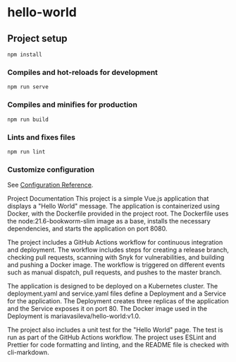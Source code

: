 # hello-world

## Project setup

```
npm install
```

### Compiles and hot-reloads for development

```
npm run serve
```

### Compiles and minifies for production

```
npm run build
```

### Lints and fixes files

```
npm run lint
```

### Customize configuration

See [Configuration Reference](https://cli.vuejs.org/config/).

Project Documentation
This project is a simple Vue.js application that displays a "Hello World" message. The application is containerized using Docker, with the Dockerfile provided in the project root. The Dockerfile uses the node:21.6-bookworm-slim image as a base, installs the necessary dependencies, and starts the application on port 8080.

The project includes a GitHub Actions workflow for continuous integration and deployment. The workflow includes steps for creating a release branch, checking pull requests, scanning with Snyk for vulnerabilities, and building and pushing a Docker image. The workflow is triggered on different events such as manual dispatch, pull requests, and pushes to the master branch.

The application is designed to be deployed on a Kubernetes cluster. The deployment.yaml and service.yaml files define a Deployment and a Service for the application. The Deployment creates three replicas of the application and the Service exposes it on port 80. The Docker image used in the Deployment is mariavasileva/hello-world:v1.0.

The project also includes a unit test for the "Hello World" page. The test is run as part of the GitHub Actions workflow. The project uses ESLint and Prettier for code formatting and linting, and the README file is checked with cli-markdown.
